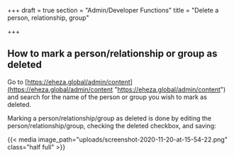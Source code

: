 +++
draft = true
section = "Admin/Developer Functions"
title = "Delete a person, relationship, group"

+++
## How to mark a person/relationship or group as deleted

Go to [https://eheza.global/admin/content](https://eheza.global/admin/content "https://eheza.global/admin/content") and search for the name of the person or group you wish to mark as deleted.

Marking a person/relationship/group as deleted is done by editing the person/relationship/group, checking the deleted checkbox, and saving:

{{< media image_path="uploads/screenshot-2020-11-20-at-15-54-22.png" class="half full" >}}